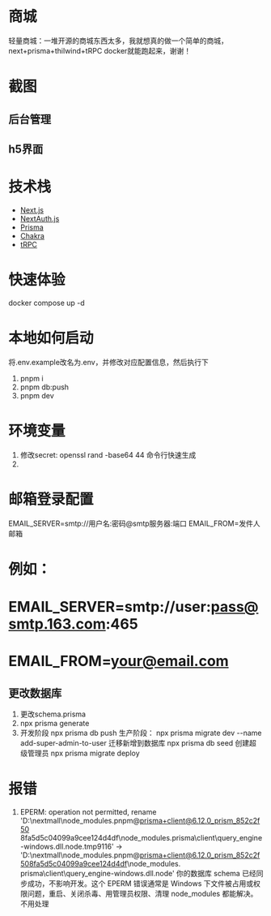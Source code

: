 # 商城  
轻量商城：一堆开源的商城东西太多，我就想真的做一个简单的商城，next+prisma+thilwind+tRPC
docker就能跑起来，谢谢！

# 截图

## 后台管理

## h5界面

# 技术栈
- [Next.js](https://nextjs.org)
- [NextAuth.js](https://next-auth.js.org)
- [Prisma](https://prisma.io)
- [Chakra](https://chakra-ui.com/)
- [tRPC](https://trpc.io)

# 快速体验
docker compose up -d

# 本地如何启动

将.env.example改名为.env，并修改对应配置信息，然后执行下
1. pnpm i
2. pnpm db:push
3. pnpm dev

# 环境变量
1. 修改secret: openssl rand -base64 44 命令行快速生成
2. 
# 邮箱登录配置
EMAIL_SERVER=smtp://用户名:密码@smtp服务器:端口
EMAIL_FROM=发件人邮箱

# 例如：
# EMAIL_SERVER=smtp://user:pass@smtp.163.com:465
# EMAIL_FROM=your@email.com

## 更改数据库 
1. 更改schema.prisma
2. npx prisma generate
2. 开发阶段 npx prisma db push
生产阶段：   npx prisma migrate dev --name add-super-admin-to-user   迁移新增到数据库
npx prisma db seed 创建超级管理员
npx prisma migrate deploy
# 报错

1. EPERM: operation not permitted, rename 'D:\nextmall\node_modules\.pnpm\@prisma+client@6.12.0_prism_852c2f50
8fa5d5c04099a9cee124d4df\node_modules\.prisma\client\query_engine-windows.dll.node.tmp9116' ->
'D:\nextmall\node_modules\.pnpm\@prisma+client@6.12.0_prism_852c2f508fa5d5c04099a9cee124d4df\node_modules\.
prisma\client\query_engine-windows.dll.node' 你的数据库 schema 已经同步成功，不影响开发。这个 EPERM 错误通常是 Windows 下文件被占用或权限问题，重启、关闭杀毒、用管理员权限、清理 node_modules 都能解决。不用处理

